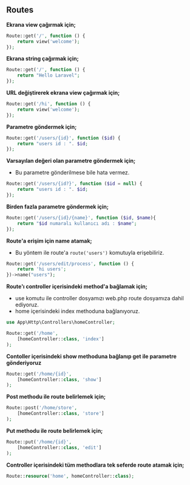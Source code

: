 ## Routes

**Ekrana view çağırmak için;**

```php
Route::get('/', function () {
    return view('welcome');
});
```

**Ekrana string çağırmak için;**

```php
Route::get('/', function () {
    return "Hello Laravel";
});
```

**URL değiştirerek ekrana view çağırmak için;**

```php
Route::get('/hi', function () {
    return view('welcome');
});
```

**Parametre göndermek için;**

```php
Route::get('/users/{id}', function ($id) {
    return "users id : ". $id;
});
```

**Varsayılan değeri olan parametre göndermek için;**

- Bu parametre gönderilmese bile hata vermez.

```php
Route::get('/users/{id?}', function ($id = null) {
    return "users id : ". $id;
});
```

**Birden fazla parametre göndermek için;**

```php
Route::get('/users/{id}/{name}', function ($id, $name){
    return "$id numaralı kullanıcı adı : $name";
});
```

**Route'a erişim için name atamak;**

- Bu yöntem ile route'a `route('users')` komutuyla erişebiliriz.

```php
Route::get('/users/edit/process', function () {
    return 'hi users';
})->name("users");
```

**Route'ı controller içerisindeki method'a bağlamak için;**

- use komutu ile controller dosyamızı web.php route dosyamıza dahil ediyoruz.
- home içerisindeki index methoduna bağlanıyoruz.

```php
use App\Http\Controllers\homeController;

Route::get('/home',
    [homeController::class, 'index']
);
```

**Contoller içerisindeki show methoduna bağlanıp get ile parametre gönderiyoruz**

```php
Route::get('/home/{id}',
    [homeController::class, 'show']
);
```

**Post methodu ile route belirlemek için;**

```php
Route::post('/home/store',
    [homeController::class, 'store']
);
```

**Put methodu ile route belirlemek için;**

```php
Route::put('/home/{id}',
    [homeController::class, 'edit']
);
```

**Controller içerisindeki tüm methodlara tek seferde route atamak için;**

```php
Route::resource('home', homeController::class);
```
